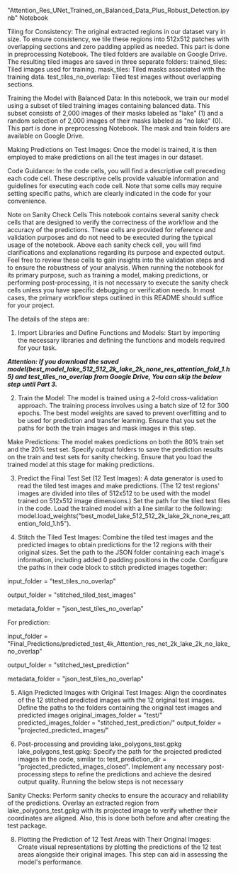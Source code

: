 "Attention_Res_UNet_Trained_on_Balanced_Data_Plus_Robust_Detection.ipynb" Notebook

Tiling for Consistency: The original extracted regions in our dataset vary in size. To ensure consistency, we tile these regions into 512x512 patches with overlapping sections and zero padding applied as needed. This part is done in preprocessing Notebook. The tiled folders are available on Google Drive. The resulting tiled images are saved in three separate folders: trained_tiles: Tiled images used for training. mask_tiles: Tiled masks associated with the training data. test_tiles_no_overlap: Tiled test images without overlapping sections.

Training the Model with Balanced Data: In this notebook, we train our model using a subset of tiled training images containing balanced data. This subset consists of 2,000 images of their masks labeled as "lake" (1) and a random selection of 2,000 images of their masks labeled as "no lake" (0). This part is done in preprocessing Notebook. The mask and train folders are available on Google Drive.

Making Predictions on Test Images: Once the model is trained, it is then employed to make predictions on all the test images in our dataset.

Code Guidance: In the code cells, you will find a descriptive cell preceding each code cell. These descriptive cells provide valuable information and guidelines for executing each code cell. Note that some cells may require setting specific paths, which are clearly indicated in the code for your convenience.

Note on Sanity Check Cells This notebook contains several sanity check cells that are designed to verify the correctness of the workflow and the accuracy of the predictions. These cells are provided for reference and validation purposes and do not need to be executed during the typical usage of the notebook. Above each sanity check cell, you will find clarifications and explanations regarding its purpose and expected output. Feel free to review these cells to gain insights into the validation steps and to ensure the robustness of your analysis. When running the notebook for its primary purpose, such as training a model, making predictions, or performing post-processing, it is not necessary to execute the sanity check cells unless you have specific debugging or verification needs. In most cases, the primary workflow steps outlined in this README should suffice for your project.

The details of the steps are:

1. Import Libraries and Define Functions and Models: Start by importing the necessary libraries and defining the functions and models required for your task.
   
***Attention: If you download the saved model(best_model_lake_512_512_2k_lake_2k_none_res_attention_fold_1.h5) and test_tiles_no_overlap from Google Drive, You can skip the below step until Part 3.***

2. Train the Model: The model is trained using a 2-fold cross-validation approach. The training process involves using a batch size of 12 for 300 epochs. The best model weights are saved to prevent overfitting and to be used for prediction and transfer learning. Ensure that you set the paths for both the train images and mask images in this step.

Make Predictions: The model makes predictions on both the 80% train set and the 20% test set. Specify output folders to save the prediction results on the train and test sets for sanity checking. Ensure that you load the trained model at this stage for making predictions.

3. Predict the Final Test Set (12 Test Images): A data generator is used to read the tiled test images and make predictions. (The 12 test regions' images are divided into tiles of 512x512 to be used with the model trained on 512x512 image dimensions.) Set the path for the tiled test files in the code. Load the trained model with a line similar to the following: model.load_weights("best_model_lake_512_512_2k_lake_2k_none_res_attention_fold_1.h5").

4. Stitch the Tiled Test Images: Combine the tiled test images and the predicted images to obtain predictions for the 12 regions with their original sizes. Set the path to the JSON folder containing each image's information, including added 0 padding positions in the code. Configure the paths in their code block to stitch predicted images together:

input_folder = "test_tiles_no_overlap"

output_folder = "stitched_tiled_test_images"

metadata_folder = "json_test_tiles_no_overlap"

For prediction:

input_folder = "Final_Predictions/predicted_test_4k_Attention_res_net_2k_lake_2k_no_lake_no_overlap"

output_folder = "stitched_test_prediction"

metadata_folder = "json_test_tiles_no_overlap"

5. Align Predicted Images with Original Test Images: Align the coordinates of the 12 stitched predicted images with the 12 original test images. Define the paths to the folders containing the original test images and predicted images original_images_folder = "test/" predicted_images_folder = "stitched_test_prediction/" output_folder = "projected_predicted_images/"

6. Post-processing and providing lake_polygons_test.gpkg lake_polygons_test.gpkg: Specify the path for the projected predicted images in the code, similar to: test_prediction_dir = "projected_predicted_images_closed".
   Implement any necessary post-processing steps to refine the predictions and achieve the desired output quality.
Running the below steps is not necessary

Sanity Checks: Perform sanity checks to ensure the accuracy and reliability of the predictions. Overlay an extracted region from lake_polygons_test.gpkg with its projected image to verify whether their coordinates are aligned. Also, this is done both before and after creating the test package.

8. Plotting the Prediction of 12 Test Areas with Their Original Images: Create visual representations by plotting the predictions of the 12 test areas alongside their original images. This step can aid in assessing the model's performance.

